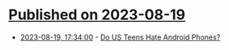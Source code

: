 # [Published on 2023-08-19](index.md)

* [2023-08-19, 17:34:00](https://mobile.slashdot.org/story/23/08/19/0526251/do-us-teens-hate-android-phones?utm_source=rss1.0mainlinkanon&utm_medium=feed) - [Do US Teens Hate Android Phones?](https://mobile.slashdot.org/story/23/08/19/0526251/do-us-teens-hate-android-phones?utm_source=rss1.0mainlinkanon&utm_medium=feed)
